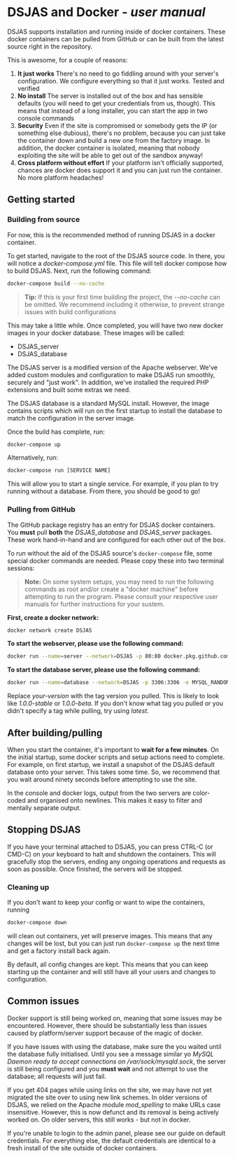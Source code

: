 # DSJAS and Docker - *user manual*

DSJAS supports installation and running inside of docker containers. These docker containers can be pulled from GitHub or can be built from the latest source right in the repository.

This is awesome, for a couple of reasons:

1. **It just works** There's no need to go fiddling around with your server's configuration. We configure everything so that it just works. Tested and verified
1. **No install** The server is installed out of the box and has sensible defaults (you will need to get your credentials from us, though). This means that instead of a long installer, you can start the app in two console commands
1. **Security** Even if the site is compromised or somebody gets the IP (or something else dubious), there's no problem, because you can just take the container down and build a new one from the factory image. In addition, the docker container is isolated, meaning that nobody exploiting the site will be able to get out of the sandbox anyway!
1. **Cross platform without effort** If your platform isn't officially supported, chances are docker does support it and you can just run the container. No more platform headaches!

## Getting started

### Building from source

For now, this is the recommended method of running DSJAS in a docker container.

To get started, navigate to the root of the DSJAS source code. In there, you will notice a *docker-compose.yml* file. This file will tell docker compose how to build DSJAS. Next, run the following command:

```bash
docker-compose build --no-cache
```

> **Tip:** If this is your first time building the project, the *--no-cache* can be omitted. We recommend including it otherwise, to prevent strange issues with build configurations

This may take a little while. Once completed, you will have two new docker images in your docker database. These images will be called:

* DSJAS_server
* DSJAS_database

The DSJAS server is a modified version of the Apache webserver. We've added custom modules and configuration to make DSJAS run smoothly, securely and "just work". In addition, we've installed the required PHP extensions and built some extras we need.

The DSJAS database is a standard MySQL install. However, the image contains scripts which will run on the first startup to install the database to match the configuration in the server image.

Once the build has complete, run:

```bash
docker-compose up
```

Alternatively, run:

```bash
docker-compose run [SERVICE NAME]
```

This will allow you to start a single service. For example, if you plan to try running without a database. From there, you should be good to go!

### Pulling from GitHub

The GitHub package registry has an entry for DSJAS docker containers. You **must** pull **both** the *DSJAS_database* and *DSJAS_server* packages. These work hand-in-hand and are configured for each other out of the box.

To run without the aid of the DSJAS source's ```docker-compose``` file, some special docker commands are needed. Please copy these into two terminal sessions:

> **Note:** On some system setups, you may need to run the following commands as root and/or create a "docker machine" before attempting to run the program. Please consult your respective user manuals for further instructions for your sustem.

**First, create a docker network:**

```bash
docker network create DSJAS
```

**To start the webserver, please use the following command:**

```bash
docker run --name=server --network=DSJAS -p 80:80 docker.pkg.github.com/dsjas/dsjas/dsjas-server:<your-version>
```

**To start the database server, please use the following command:**

```bash
docker run --name=database --network=DSJAS -p 3306:3306 -e MYSQL_RANDOM_ROOT_PASSWORD=1 -e MYSQL_DATABASE=dsjas -e MYSQL_USER=DSJAS -e MYSQL_PASSWORD=DSJAS-Default-Password-1234 docker.pkg.github.com/dsjas/dsjas/dsjas-database:<your-version> --default-authentication-plugin=mysql_native_password
```

Replace *your-version* with the tag version you pulled. This is likely to look like *1.0.0-stable* or *1.0.0-beta*. If you don't know what tag you pulled or you didn't specify a tag while pulling, try using *latest*.

## After building/pulling

When you start the container, it's important to **wait for a few minutes**. On the initial startup, some docker scripts and setup actions need to complete. For example, on first startup, we install a snapshot of the DSJAS default database onto your server. This takes some time. So, we recommend that you wait around ninety seconds before attempting to use the site.

In the console and docker logs, output from the two servers are color-coded and organised onto newlines. This makes it easy to filter and mentally separate output.

## Stopping DSJAS

If you have your terminal attached to DSJAS, you can press CTRL-C (or CMD-C) on your keyboard to halt and shutdown the containers. This will gracefully stop the servers, ending any ongoing operations and requests as soon as possible. Once finished, the servers will be stopped.

### Cleaning up

If you don't want to keep your config or want to wipe the containers, running

```bash
docker-compose down
```

will clean out containers, yet will preserve images. This means that any changes will be lost, but you can just run ```docker-compose up``` the next time and get a factory install back again.

By default, all config changes are kept. This means that you can keep starting up the container and will still have all your users and changes to configuration.

## Common issues

Docker support is still being worked on, meaning that some issues may be encountered. However, there should be substantially less than issues caused by platform/server support because of the magic of docker.

If you have issues with using the database, make sure the you waited until the database fully initialised. Until you see a message similar yo *MySQL Daemon ready to accept connections on /var/sock/mysqld.sock*, the server is still being configured and you **must wait** and not attempt to use the database; all requests will just fail.

If you get 404 pages while using links on the site, we may have not yet migrated the site over to using new link schemes. In older versions of DSJAS, we relied on the Apache module *mod_spelling* to make URLs case insensitive. However, this is now defunct and its removal is being actively worked on. On older servers, this still works - but not in docker.

If you're unable to login to the admin panel, please see our guide on default credentials. For everything else, the default credentials are identical to a fresh install of the site outside of docker containers.
